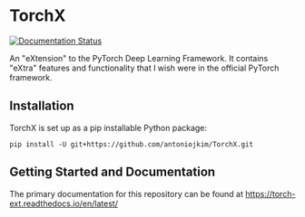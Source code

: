 # TorchX

[![Documentation Status](https://readthedocs.org/projects/torch-ext/badge/?version=latest)](https://torch-ext.readthedocs.io/en/latest/?badge=latest)

An "eXtension" to the PyTorch Deep Learning Framework. It contains "eXtra" features and functionality that I wish were in the official PyTorch framework.

## Installation

TorchX is set up as a pip installable Python package:

```
pip install -U git+https://github.com/antoniojkim/TorchX.git
```

## Getting Started and Documentation

The primary documentation for this repository can be found at https://torch-ext.readthedocs.io/en/latest/
